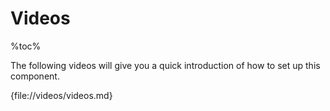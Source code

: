 # Videos

%toc%

The following videos will give you a quick introduction of how to set up this component.

{file://videos/videos.md}
